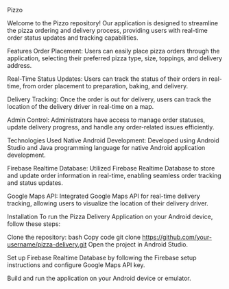 Pizzo

Welcome to the Pizzo repository! Our application is designed to streamline the pizza ordering and delivery process, providing users with real-time order status updates and tracking capabilities.

Features
Order Placement: Users can easily place pizza orders through the application, selecting their preferred pizza type, size, toppings, and delivery address.

Real-Time Status Updates: Users can track the status of their orders in real-time, from order placement to preparation, baking, and delivery.

Delivery Tracking: Once the order is out for delivery, users can track the location of the delivery driver in real-time on a map.

Admin Control: Administrators have access to manage order statuses, update delivery progress, and handle any order-related issues efficiently.

Technologies Used
Native Android Development: Developed using Android Studio and Java programming language for native Android application development.

Firebase Realtime Database: Utilized Firebase Realtime Database to store and update order information in real-time, enabling seamless order tracking and status updates.

Google Maps API: Integrated Google Maps API for real-time delivery tracking, allowing users to visualize the location of their delivery driver.

Installation
To run the Pizza Delivery Application on your Android device, follow these steps:

Clone the repository:
bash
Copy code
git clone https://github.com/your-username/pizza-delivery.git
Open the project in Android Studio.

Set up Firebase Realtime Database by following the Firebase setup instructions and configure Google Maps API key.

Build and run the application on your Android device or emulator.
